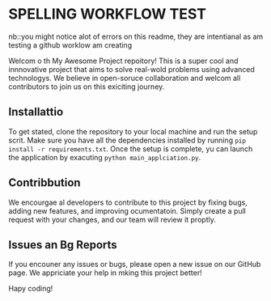 
# SPELLING WORKFLOW TEST
nb::you might notice alot of errors on this readme, they are intentianal as am testing a github worklow am creating

Welcom o th My Awesome Project repoitory! This is a super cool and innnovative project that aims to solve real-wold problems using advanced technologys. We believe in open-soruce collaboration and welcom all contributors to join us on this exiciting journey.

## Installattio

To get stated, clone the repository to your local machine and run the setup scrit. Make sure you have all the dependencies installed by running `pip install -r requirements.txt`. Once the setup is complete, yu can launch the application by exacuting `python main_applciation.py`.

## Contribbution

We encourgae al developers to contribute to this project by fixing bugs, adding new features, and improving ocumentatoin. Simply create a pull request with your changes, and our team will review it proptly.

## Issues an Bg Reports

If you encouner any issues or bugs, please open a new issue on our GitHub page. We appriciate your help in mking this project better!

Hapy coding!

